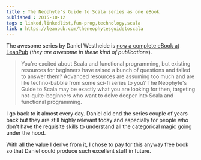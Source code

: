 ```yaml
---
title : The Neophyte's Guide to Scala series as one eBook
published : 2015-10-12
tags : linked,linkedlist,fun-prog,technology,scala
link : https://leanpub.com/theneophytesguidetoscala
---
```


The awesome series by Daniel Westheide is [now a complete eBook at LeanPub](https://leanpub.com/theneophytesguidetoscala) (*they are awesome in these kind of publications*).

>You're excited about Scala and functional programming, but existing resources for beginners have raised a bunch of questions and failed to answer them? Advanced resources are assuming too much and are like techno-babble from some sci-fi series to you? The Neophyte's Guide to Scala may be exactly what you are looking for then, targeting not-quite-beginners who want to delve deeper into Scala and functional programming.

I go back to it almost every day. Daniel did end the series couple of years back but they are still highly relevant today and especially for people who don't have the requisite skills to understand all the categorical magic going under the hood.

With all the value I derive from it, I chose to pay for this anyway free book so that Daniel could produce such excellent stuff in future.